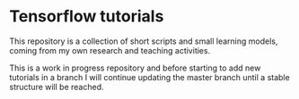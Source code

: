 # Tensorflow tutorials

This repository is a collection of short scripts and small learning models, coming from my own research and teaching activities.

This is a work in progress repository and before starting to add new tutorials in a branch I will continue updating the master branch until a stable structure will be reached.

